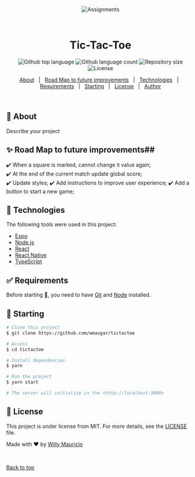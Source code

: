 <div align="center" id="top"> 
  <img src="./.github/app.gif" alt="Assignments" />

  &#xa0;

  <!-- <a href="https://tictactoe.netlify.app">Demo</a> -->
</div>

<h1 align="center">Tic-Tac-Toe</h1>

<p align="center">
  <img alt="Github top language" src="https://img.shields.io/github/languages/top/wmaugar/tictactoe?color=56BEB8">

  <img alt="Github language count" src="https://img.shields.io/github/languages/count/wmaugar/tictactoe?color=56BEB8">

  <img alt="Repository size" src="https://img.shields.io/github/repo-size/wmaugar/tictactoe?color=56BEB8">

  <img alt="License" src="https://img.shields.io/github/license/wmaugar/tictactoe?color=56BEB8">

  <!-- <img alt="Github issues" src="https://img.shields.io/github/issues/wmaugar/tictactoe?color=56BEB8" /> -->

  <!-- <img alt="Github forks" src="https://img.shields.io/github/forks/wmaugar/tictactoe?color=56BEB8" /> -->

  <!-- <img alt="Github stars" src="https://img.shields.io/github/stars/wmaugar/tictactoe?color=56BEB8" /> -->
</p>

<!-- Status -->

<!-- <h4 align="center"> 
	🚧  Assignments 🚀 Under construction...  🚧
</h4> 

<hr> -->

<p align="center">
  <a href="#dart-about">About</a> &#xa0; | &#xa0; 
  <a href="#sparkles-features">Road Map to future improvements</a> &#xa0; | &#xa0;
  <a href="#rocket-technologies">Technologies</a> &#xa0; | &#xa0;
  <a href="#white_check_mark-requirements">Requirements</a> &#xa0; | &#xa0;
  <a href="#checkered_flag-starting">Starting</a> &#xa0; | &#xa0;
  <a href="#memo-license">License</a> &#xa0; | &#xa0;
  <a href="https://github.com/wmaugar" target="_blank">Author</a>
</p>

<br>

## :dart: About ##

Describe your project

## :sparkles: Road Map to future improvements##

:heavy_check_mark: When a square is marked, cannot change it value again;\
:heavy_check_mark: At the end of the current match update global score;\
:heavy_check_mark: Update styles;
:heavy_check_mark: Add instructions to improve user experience;
:heavy_check_mark: Add a button to start a new game;

## :rocket: Technologies ##

The following tools were used in this project:

- [Expo](https://expo.io/)
- [Node.js](https://nodejs.org/en/)
- [React](https://pt-br.reactjs.org/)
- [React Native](https://reactnative.dev/)
- [TypeScript](https://www.typescriptlang.org/)

## :white_check_mark: Requirements ##

Before starting :checkered_flag:, you need to have [Git](https://git-scm.com) and [Node](https://nodejs.org/en/) installed.

## :checkered_flag: Starting ##

```bash
# Clone this project
$ git clone https://github.com/wmaugar/tictactoe

# Access
$ cd tictactoe

# Install dependencies
$ yarn

# Run the project
$ yarn start

# The server will initialize in the <http://localhost:3000>
```

## :memo: License ##

This project is under license from MIT. For more details, see the [LICENSE](LICENSE.md) file.


Made with :heart: by <a href="https://github.com/wmaugar" target="_blank">Willy Mauricio</a>

&#xa0;

<a href="#top">Back to top</a>
